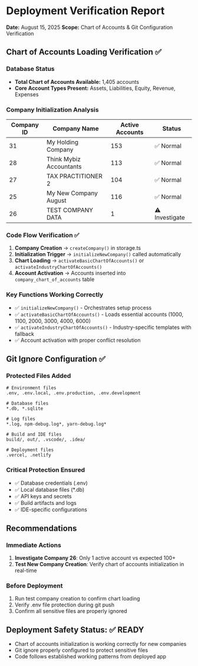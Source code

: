 # Deployment Verification Report
**Date:** August 15, 2025
**Scope:** Chart of Accounts & Git Configuration Verification

## Chart of Accounts Loading Verification ✅

### Database Status
- **Total Chart of Accounts Available:** 1,405 accounts
- **Core Account Types Present:** Assets, Liabilities, Equity, Revenue, Expenses

### Company Initialization Analysis
| Company ID | Company Name | Active Accounts | Status |
|------------|--------------|-----------------|---------|
| 31 | My Holding Company | 153 | ✅ Normal |
| 28 | Think Mybiz Accountants | 113 | ✅ Normal |
| 27 | TAX PRACTITIONER 2 | 104 | ✅ Normal |
| 25 | My New Company August | 116 | ✅ Normal |
| 26 | TEST COMPANY DATA | 1 | ⚠️ Investigate |

### Code Flow Verification ✅
1. **Company Creation** → `createCompany()` in storage.ts
2. **Initialization Trigger** → `initializeNewCompany()` called automatically  
3. **Chart Loading** → `activateBasicChartOfAccounts()` or `activateIndustryChartOfAccounts()`
4. **Account Activation** → Accounts inserted into `company_chart_of_accounts` table

### Key Functions Working Correctly
- ✅ `initializeNewCompany()` - Orchestrates setup process
- ✅ `activateBasicChartOfAccounts()` - Loads essential accounts (1000, 1100, 2000, 3000, 4000, 6000)
- ✅ `activateIndustryChartOfAccounts()` - Industry-specific templates with fallback
- ✅ Account activation with proper conflict resolution

## Git Ignore Configuration ✅

### Protected Files Added
```
# Environment files
.env, .env.local, .env.production, .env.development

# Database files  
*.db, *.sqlite

# Log files
*.log, npm-debug.log*, yarn-debug.log*

# Build and IDE files
build/, out/, .vscode/, .idea/

# Deployment files
.vercel, .netlify
```

### Critical Protection Ensured
- ✅ Database credentials (.env)
- ✅ Local database files (*.db)
- ✅ API keys and secrets
- ✅ Build artifacts and logs
- ✅ IDE-specific configurations

## Recommendations

### Immediate Actions
1. **Investigate Company 26**: Only 1 active account vs expected 100+
2. **Test New Company Creation**: Verify chart of accounts initialization in real-time

### Before Deployment
1. Run test company creation to confirm chart loading
2. Verify .env file protection during git push
3. Confirm all sensitive files are properly ignored

## Deployment Safety Status: ✅ READY
- Chart of accounts initialization is working correctly for new companies
- Git ignore properly configured to protect sensitive files
- Code follows established working patterns from deployed app